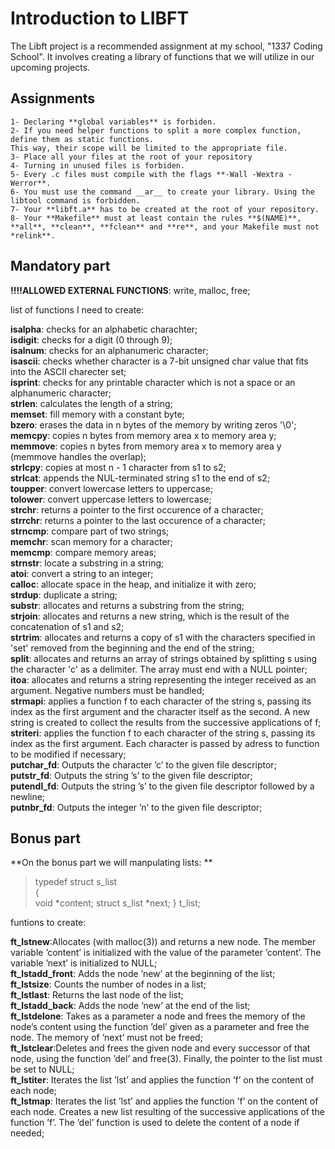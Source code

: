 # Introduction to LIBFT

The Libft project is a recommended assignment at my school, "1337 Coding School". It involves creating a library of functions that we will utilize in our upcoming projects.

## Assignments

	1- Declaring **global variables** is forbiden.
	2- If you need helper functions to split a more complex function, define them as static functions.
	This way, their scope will be limited to the appropriate file.
	3- Place all your files at the root of your repository
	4- Turning in unused files is forbiden.
	5- Every .c files must compile with the flags **-Wall -Wextra -Werror**.
	6- You must use the command __ar__ to create your library. Using the libtool command is forbidden.
	7- Your **libft.a** has to be created at the root of your repository.
	8- Your **Makefile** must at least contain the rules **$(NAME)**, **all**, **clean**, **fclean** and **re**, and your Makefile must not *relink**.

## Mandatory part

**!!!!ALLOWED EXTERNAL FUNCTIONS**: write, malloc, free;

list of functions I need to create:

**isalpha**: checks for an alphabetic charachter;<br>
**isdigit**: checks for a digit (0 through 9);<br>
**isalnum**: checks for an alphanumeric character;<br>
**isascii**: checks whether character is a 7-bit unsigned char value that fits into the ASCII charecter set;<br>
**isprint**: checks for any printable character which is not a space or an alphanumeric character;<br>
**strlen**: calculates the length of a string;<br>
**memset**: fill memory with a constant byte;<br>
**bzero**: erases the data in n bytes of the memory by writing zeros '\0';<br>
**memcpy**: copies n bytes from memory area x to memory area y;<br>
**memmove**: copies n bytes from memory area x to memory area y (memmove handles the overlap);<br>
**strlcpy**: copies at most n - 1 character from s1 to s2;<br>
**strlcat**: appends the NUL-terminated string s1 to the end of s2;<br>
**toupper**: convert lowercase letters to uppercase;<br>
**tolower**: convert uppercase letters to lowercase;<br>
**strchr**: returns a pointer to the first occurence of a character;<br>
**strrchr**: returns a pointer to the last occurence of a character;<br>
**strncmp**: compare part of two strings;<br>
**memchr**: scan memory for a character;<br>
**memcmp**: compare memory areas;<br>
**strnstr**: locate a substring in a string;<br>
**atoi**: convert a string to an integer;<br>
**calloc**: allocate space in the heap, and initialize it with zero;<br>
**strdup**: duplicate a string;<br>
**substr**: allocates and returns a substring from the string;<br>
**strjoin**: allocates and returns a new string, which is the result of the concatenation of s1 and s2;<br>
**strtrim**: allocates and returns a copy of s1 with the characters specified in 'set' removed from the beginning and the end of the string;<br>
**split**: allocates and returns an array of strings obtained by splitting s using the character 'c' as a delimiter. The array must end with a NULL pointer;<br>
**itoa**: allocates and returns a string representing the integer received as an argument. Negative numbers must be handled;<br>
**strmapi**: applies a function f to each character of the string s, passing its index as the first argument and the character itself as the second. A new string is created to collect the results from the successive applications of f;<br>
**striteri**: applies the function f to each character of the string s, passing its index as the first argument. Each character is passed by adress to function to be modified if necessary;<br>
**putchar_fd**: Outputs the character ’c’ to the given file descriptor;<br>
**putstr_fd**: Outputs the string ’s’ to the given file descriptor;<br>
**putendl_fd**: Outputs the string ’s’ to the given file descriptor followed by a newline;<br>
**putnbr_fd**: Outputs the integer ’n’ to the given file descriptor;<br>

## Bonus part

**On the bonus part we will manpulating lists: **

>
> typedef struct s_list<br>
> {<br>
> 	 void *content;
> 	 struct s_list *next;
> } t_list;<br>
>

funtions to create:

**ft_lstnew**:Allocates (with malloc(3)) and returns a new node. The member variable ’content’ is initialized with the value of the parameter ’content’. The variable ’next’ is initialized to NULL;<br>
**ft_lstadd_front**: Adds the node ’new’ at the beginning of the list;<br>
**ft_lstsize**: Counts the number of nodes in a list;<br>
**ft_lstlast**: Returns the last node of the list;<br>
**ft_lstadd_back**: Adds the node ’new’ at the end of the list;<br>
**ft_lstdelone**: Takes as a parameter a node and frees the memory of the node’s content using the function ’del’ given as a parameter and free the node. The memory of ’next’ must not be freed;<br>
**ft_lstclear**:Deletes and frees the given node and every successor of that node, using the function ’del’ and free(3). Finally, the pointer to the list must be set to NULL;<br>
**ft_lstiter**: Iterates the list ’lst’ and applies the function ’f’ on the content of each node;<br>
**ft_lstmap**: Iterates the list ’lst’ and applies the function ’f’ on the content of each node. Creates a new list resulting of the successive applications of the function ’f’. The ’del’ function is used to delete the content of a node if needed;<br>
